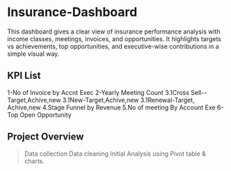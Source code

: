 # Insurance-Dashboard
This dashboard gives a clear view of insurance performance analysis with income classes, meetings, invoices, and opportunities. It highlights targets vs achievements, top opportunities, and executive-wise contributions in a simple visual way.

## KPI List
1-No of Invoice by Accnt Exec
2-Yearly Meeting Count
3.1Cross Sell--Target,Achive,new
3.1New-Target,Achive,new
3.1Renewal-Target, Achive,new
4.Stage Funnel by Revenue
5.No of meeting By Account Exe
6-Top Open Opportunity

## Project Overview
> Data collection
> Data cleaning 
> Initial Analysis using Pivot table & charts.


